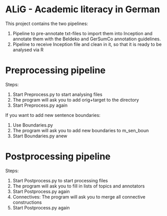 # ALiG - Academic literacy in German

This project contains the two pipelines: 
1. Pipeline to pre-annotate txt-files to import them into Inception and annotate them with the Beldeko and GerSumCo annotation guidelines.
2. Pipeline to receive Inception file and clean in it, so that it is ready to be analysed via R

# Preprocessing pipeline
Steps:
1. Start Preprocess.py to start analysing files
2. The program will ask you to add orig+target to the directory
3. Start Preprocess.py again

If you want to add new sentence boundaries:
1. Use Boundaries.py
2. The program will ask you to add new boundaries to m_sen_boun
3. Start Boundaries.py anew

# Postprocessing pipeline
Steps:
1. Start Postprocess.py to start processing files
2. The program will ask you to fill in lists of topics and annotators
3. Start Postprocess.py again
4. Connectives: The program will ask you to merge all connective constructions
5. Start Postprocess.py again